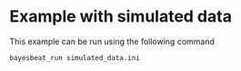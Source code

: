 # Example with simulated data

This example can be run using the following command

```bash
bayesbeat_run simulated_data.ini
```
